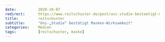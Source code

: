 ```yaml
---
date:          2020-10-07
redirect:      https://www.reitschuster.de/post/uni-studie-bestaetigt-masken-wirksamkeit/
title:         reitschuster
subtitle:      "Uni-„Studie“ bestätigt Masken-Wirksamkeit"
categories:    Medien
tags:          [reitschuster, maske]
---
```

